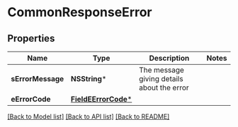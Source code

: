 # CommonResponseError

## Properties
Name | Type | Description | Notes
------------ | ------------- | ------------- | -------------
**sErrorMessage** | **NSString*** | The message giving details about the error | 
**eErrorCode** | [**FieldEErrorCode***](FieldEErrorCode.md) |  | 

[[Back to Model list]](../README.md#documentation-for-models) [[Back to API list]](../README.md#documentation-for-api-endpoints) [[Back to README]](../README.md)


